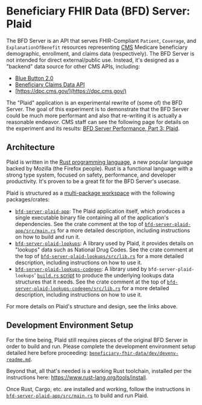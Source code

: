 # Beneficiary FHIR Data (BFD) Server: Plaid

The BFD Server is an API that serves FHIR-Compliant
  `Patient`, `Coverage`, and `ExplanationOfBenefit` resources representing
  [CMS](https://www.cms.gov/) Medicare beneficiary demographic, enrollment, and claims data (respectively).
The BFD Server is not intended for direct external/public use.
Instead, it's designed as a "backend" data source for other CMS APIs, including:

* [Blue Button 2.0](https://bluebutton.cms.gov/)
* [Beneficiary Claims Data API](https://bcda.cms.gov/)
* [https://dpc.cms.gov/](https://dpc.cms.gov/)

The "Plaid" application is an experimental rewrite of (some of) the BFD Server.
The goal of this experiment is to demonstrate that the BFD Server could be much more performant
  and also that re-writing it is actually a reasonable endeavor.
CMS staff can see the following page for details on the experiment and its results:
  [BFD Server Performance, Part 3: Plaid](TODO).

## Architecture

Plaid is written in the [Rust programming language](https://www.rust-lang.org/),
  a new popular language backed by Mozilla (the Firefox people).
Rust is a functional language with a strong type system,
  focused on safety, performance, and developer productivity.
It's proven to be a great fit for the BFD Server's usecase.

Plaid is structured as a [multi-package workspace](https://doc.rust-lang.org/book/ch14-03-cargo-workspaces.html)
  with the following packages/crates:

* [`bfd-server-plaid-app`](./bfd-server-plaid-app/):
    The Plaid application itself, which produces a single executable binary file
      containing all of the application's dependencies.
    See the crate comment at the top of
      [`bfd-server-plaid-app/src/main.rs`](./bfd-server-plaid-app/src/main.rs)
      for a more detailed description, including instructions on how to build and run it.
* [`bfd-server-plaid-lookups`](./bfd-server-plaid-lookups/):
    A library used by Plaid, it provides details on "lookups" data such as National Drug Codes.
    See the crate comment at the top of
      [`bfd-server-plaid-lookups/src/lib.rs`](./bfd-server-plaid-lookups/src/lib.rs)
      for a more detailed description, including instructions on how to use it.
* [`bfd-server-plaid-lookups-codegen`](./bfd-server-plaid-lookups-codegen/):
    A library used by `bfd-server-plaid-lookups`' [`build.rs` script](./bfd-server-plaid-lookups/build.rs)
      to produce the underlying lookups data structures that it needs.
    See the crate comment at the top of
      [`bfd-server-plaid-lookups-codegen/src/lib.rs`](./bfd-server-plaid-lookups-codegen/src/lib.rs)
      for a more detailed description, including instructions on how to use it.

For more details on Plaid's structure and design, see the links above.

## Development Environment Setup

For the time being, Plaid still requires pieces of the original BFD Server in order to build and run.
Please complete the development environment setup detailed here before proceeding:
  [`beneficiary-fhir-data/dev/devenv-readme.md`](../../dev/devenv-readme.md).

Beyond that, all that's needed is a working Rust toolchain, installed per the instructions here:
  <https://www.rust-lang.org/tools/install>.

Once Rust, Cargo, etc. are installed and working, follow the instructions in
  [`bfd-server-plaid-app/src/main.rs`](./bfd-server-plaid-app/src/main.rs) to build and run Plaid.